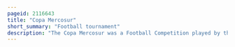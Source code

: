 ```yaml
---
pageid: 2116643
title: "Copa Mercosur"
short_summary: "Football tournament"
description: "The Copa Mercosur was a Football Competition played by the traditional top Clubs from brazil Argentina Paraguay Uruguay and Chile from 1998 to 2001. The Competition was created by Conmebol to generate Tv Money to the participating Teams, but it went beyond and ended up, together with the Copa Merconorte, as natural Replacement to the Conmebol Cup. These two Copa Merconorte and Copa Mercosur were replaced by the Copa Sudamericana in 2002."
---
```

